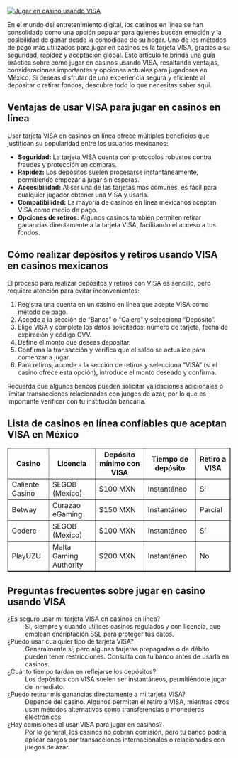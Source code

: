[![Jugar en casino usando VISA](https://123-caf.pages.dev/gitsignup.png)](https://vrmoo.ru/Bt82HjjY)

<p>En el mundo del entretenimiento digital, los casinos en línea se han consolidado como una opción popular para quienes buscan emoción y la posibilidad de ganar desde la comodidad de su hogar. Uno de los métodos de pago más utilizados para jugar en casinos es la tarjeta VISA, gracias a su seguridad, rapidez y aceptación global. Este artículo te brinda una guía práctica sobre cómo jugar en casinos usando VISA, resaltando ventajas, consideraciones importantes y opciones actuales para jugadores en México. Si deseas disfrutar de una experiencia segura y eficiente al depositar o retirar fondos, descubre todo lo que necesitas saber aquí.</p>  <h2>Ventajas de usar VISA para jugar en casinos en línea</h2> <p>Usar tarjeta VISA en casinos en línea ofrece múltiples beneficios que justifican su popularidad entre los usuarios mexicanos:</p> <ul>   <li><strong>Seguridad:</strong> La tarjeta VISA cuenta con protocolos robustos contra fraudes y protección en compras.</li>   <li><strong>Rapidez:</strong> Los depósitos suelen procesarse instantáneamente, permitiendo empezar a jugar sin esperas.</li>   <li><strong>Accesibilidad:</strong> Al ser una de las tarjetas más comunes, es fácil para cualquier jugador obtener una VISA y usarla.</li>   <li><strong>Compatibilidad:</strong> La mayoría de casinos en línea mexicanos aceptan VISA como medio de pago.</li>   <li><strong>Opciones de retiros:</strong> Algunos casinos también permiten retirar ganancias directamente a la tarjeta VISA, facilitando el acceso a tus fondos.</li> </ul>  <h2>Cómo realizar depósitos y retiros usando VISA en casinos mexicanos</h2> <p>El proceso para realizar depósitos y retiros con VISA es sencillo, pero requiere atención para evitar inconvenientes:</p> <ol>   <li>Registra una cuenta en un casino en línea que acepte VISA como método de pago.</li>   <li>Accede a la sección de “Banca” o “Cajero” y selecciona “Depósito”.</li>   <li>Elige VISA y completa los datos solicitados: número de tarjeta, fecha de expiración y código CVV.</li>   <li>Define el monto que deseas depositar.</li>   <li>Confirma la transacción y verifica que el saldo se actualice para comenzar a jugar.</li>   <li>Para retiros, accede a la sección de retiros y selecciona “VISA” (si el casino ofrece esta opción), introduce el monto deseado y confirma.</li> </ol> <p>Recuerda que algunos bancos pueden solicitar validaciones adicionales o limitar transacciones relacionadas con juegos de azar, por lo que es importante verificar con tu institución bancaria.</p>  <h2>Lista de casinos en línea confiables que aceptan VISA en México</h2> <table border="1" cellpadding="5" cellspacing="0">   <thead>     <tr>       <th>Casino</th>       <th>Licencia</th>       <th>Depósito mínimo con VISA</th>       <th>Tiempo de depósito</th>       <th>Retiro a VISA</th>     </tr>   </thead>   <tbody>     <tr>       <td>Caliente Casino</td>       <td>SEGOB (México)</td>       <td>$100 MXN</td>       <td>Instantáneo</td>       <td>Sí</td>     </tr>     <tr>       <td>Betway</td>       <td>Curazao eGaming</td>       <td>$150 MXN</td>       <td>Instantáneo</td>       <td>Parcial</td>     </tr>     <tr>       <td>Codere</td>       <td>SEGOB (México)</td>       <td>$100 MXN</td>       <td>Instantáneo</td>       <td>Sí</td>     </tr>     <tr>       <td>PlayUZU</td>       <td>Malta Gaming Authority</td>       <td>$200 MXN</td>       <td>Instantáneo</td>       <td>No</td>     </tr>   </tbody> </table>  <h2>Preguntas frecuentes sobre jugar en casino usando VISA</h2> <dl>   <dt>¿Es seguro usar mi tarjeta VISA en casinos en línea?</dt>   <dd>Sí, siempre y cuando utilices casinos regulados y con licencia, que emplean encriptación SSL para proteger tus datos.</dd>    <dt>¿Puedo usar cualquier tipo de tarjeta VISA?</dt>   <dd>Generalmente sí, pero algunas tarjetas prepagadas o de débito pueden tener restricciones. Consulta con tu banco antes de usarla en casinos.</dd>    <dt>¿Cuánto tiempo tardan en reflejarse los depósitos?</dt>   <dd>Los depósitos con VISA suelen ser instantáneos, permitiéndote jugar de inmediato.</dd>    <dt>¿Puedo retirar mis ganancias directamente a mi tarjeta VISA?</dt>   <dd>Depende del casino. Algunos permiten el retiro a VISA, mientras otros usan métodos alternativos como transferencias o monederos electrónicos.</dd>    <dt>¿Hay comisiones al usar VISA para jugar en casinos?</dt>   <dd>Por lo general, los casinos no cobran comisión, pero tu banco podría aplicar cargos por transacciones internacionales o relacionadas con juegos de azar.</dd> </dl>